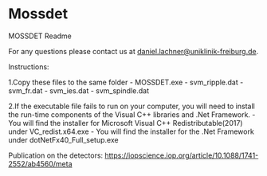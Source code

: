 # Mossdet
MOSSDET Readme

For any questions please contact us at daniel.lachner@uniklinik-freiburg.de.

Instructions:

1.Copy these files to the same folder
	- MOSSDET.exe 
	- svm_ripple.dat
	- svm_fr.dat
	- svm_ies.dat
	- svm_spindle.dat

2.If the executable file fails to run on your computer, you will need to install the run-time components of the Visual C++ libraries and .Net Framework.
	- You will find the installer for Microsoft Visual C++ Redistributable(2017) under VC_redist.x64.exe
	- You will find the installer for the .Net Framework under dotNetFx40_Full_setup.exe

Publication on the detectors: https://iopscience.iop.org/article/10.1088/1741-2552/ab4560/meta
